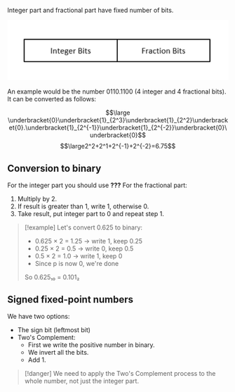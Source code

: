 Integer part and fractional part have fixed number of bits.

![](../z_images/Pasted%20image%2020241210145030.png)

An example would be the number 0110.1100 (4 integer and 4 fractional bits).
It can be converted as follows:

$$\large \underbracket{0}\underbracket{1}_{2^3}\underbracket{1}_{2^2}\underbracket{0}.\underbracket{1}_{2^{-1}}\underbracket{1}_{2^{-2}}\underbracket{0}\underbracket{0}$$$$\large2^2+2^1+2^{-1}+2^{-2}=6.75$$

## Conversion to binary

For the integer part you should use **???**
For the fractional part:
1. Multiply by 2.
2. If result is greater than 1, write 1, otherwise 0.
3. Take result, put integer part to 0 and repeat step 1.

> [!example]
> Let's convert 0.625 to binary:
> 
> - 0.625 × 2 = 1.25 → write 1, keep 0.25
> - 0.25 × 2 = 0.5 → write 0, keep 0.5
> - 0.5 × 2 = 1.0 → write 1, keep 0
> - Since p is now 0, we're done
> 
> So 0.625₁₀ = 0.101₂


## Signed fixed-point numbers

We have two options:
- The sign bit (leftmost bit)
- Two's Complement:
	- First we write the positive number in binary.
	- We invert all the bits.
	- Add 1.

> [!danger]
> We need to apply the Two's Complement process to the whole number, not just the integer part.

